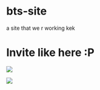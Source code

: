 # bts-site

a site that we r working kek




# Invite like here :P

[![](https://discordapp.com/api/guilds/365786762145955851/embed.png?style=banner1)](https://discord.gg/nuQKk5v)

[![](https://discordapp.com/api/guilds/81384788765712384/embed.png?style=banner1)](https://discord.gg/discord-api)
